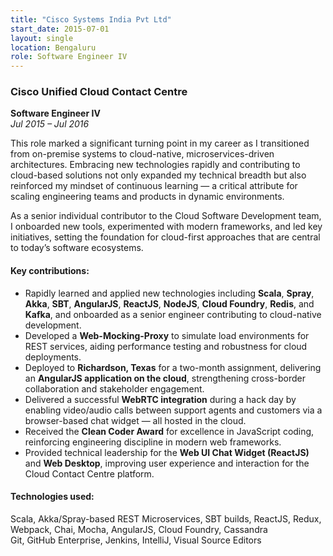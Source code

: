 ```yaml
---
title: "Cisco Systems India Pvt Ltd"
start_date: 2015-07-01
layout: single
location: Bengaluru
role: Software Engineer IV
---
```


### Cisco Unified Cloud Contact Centre  
**Software Engineer IV**  
*Jul 2015 – Jul 2016*

This role marked a significant turning point in my career as I transitioned from on-premise systems to cloud-native, microservices-driven architectures. Embracing new technologies rapidly and contributing to cloud-based solutions not only expanded my technical breadth but also reinforced my mindset of continuous learning — a critical attribute for scaling engineering teams and products in dynamic environments.

As a senior individual contributor to the Cloud Software Development team, I onboarded new tools, experimented with modern frameworks, and led key initiatives, setting the foundation for cloud-first approaches that are central to today’s software ecosystems.

#### Key contributions:
- Rapidly learned and applied new technologies including **Scala**, **Spray**, **Akka**, **SBT**, **AngularJS**, **ReactJS**, **NodeJS**, **Cloud Foundry**, **Redis**, and **Kafka**, and onboarded as a senior engineer contributing to cloud-native development.
- Developed a **Web-Mocking-Proxy** to simulate load environments for REST services, aiding performance testing and robustness for cloud deployments.
- Deployed to **Richardson, Texas** for a two-month assignment, delivering an **AngularJS application on the cloud**, strengthening cross-border collaboration and stakeholder engagement.
- Delivered a successful **WebRTC integration** during a hack day by enabling video/audio calls between support agents and customers via a browser-based chat widget — all hosted in the cloud.
- Received the **Clean Coder Award** for excellence in JavaScript coding, reinforcing engineering discipline in modern web frameworks.
- Provided technical leadership for the **Web UI Chat Widget (ReactJS)** and **Web Desktop**, improving user experience and interaction for the Cloud Contact Centre platform.

#### Technologies used:
Scala, Akka/Spray-based REST Microservices, SBT builds, ReactJS, Redux, Webpack, Chai, Mocha, AngularJS, Cloud Foundry, Cassandra  
Git, GitHub Enterprise, Jenkins, IntelliJ, Visual Source Editors
